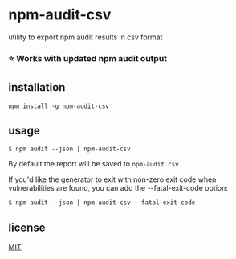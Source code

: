 # npm-audit-csv 
utility to export npm audit results in csv format

### ⭐ Works with updated npm audit  output

## installation
```
npm install -g npm-audit-csv
```

## usage
```
$ npm audit --json | npm-audit-csv
```
By default the report will be saved to `npm-audit.csv`

If you'd like the generator to exit with non-zero exit code when vulnerabilities are found, you can add the --fatal-exit-code option:

```
$ npm audit --json | npm-audit-csv --fatal-exit-code
```

## license
[MIT](https://github.com/aju9316/npm-audit-csv/blob/master/LICENSE)
